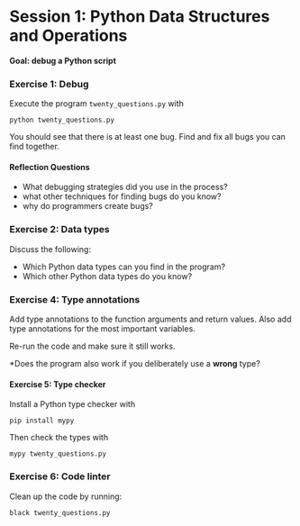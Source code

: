 
# Session 1: Python Data Structures and Operations

**Goal: debug a Python script**

### Exercise 1: Debug

Execute the program `twenty_questions.py` with

    python twenty_questions.py

You should see that there is at least one bug.
Find and fix all bugs you can find together.

#### Reflection Questions

* What debugging strategies did you use in the process?
* what other techniques for finding bugs do you know?
* why do programmers create bugs?

### Exercise 2: Data types

Discuss the following:

* Which Python data types can you find in the program?
* Which other Python data types do you know?

### Exercise 4: Type annotations

Add type annotations to the function arguments and return values.
Also add type annotations for the most important variables.

Re-run the code and make sure it still works.

*Does the program also work if you deliberately use a **wrong** type?

#### Exercise 5: Type checker

Install a Python type checker with

    pip install mypy

Then check the types with 

    mypy twenty_questions.py

### Exercise 6: Code linter

Clean up the code by running:

    black twenty_questions.py
